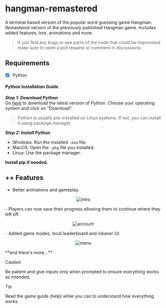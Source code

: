 # hangman-remastered

A terminal based version of the popular word guessing game Hangman. Remastered version of the previously published Hangman game. Includes added features, lore, animations and more.

> If you find any bugs or see parts of the code that could be improvised make sure to open a pull request or comment in discussions.

## Requirements

- [x] Python
#### Python Installation Guide  
___Step 1: Download Python___  
Go [here](https://www.python.org/downloads/) to download the latest version of Python. Choose your operating system and click on "Download".  
> Python is usually pre-installed on Linux systems. If not, you can install it using package manager.

___Step 2: Install Python___
- Windows: Run the installed `.exe` file.  
- MacOS: Open the `.pkg` file you installed.
- Linux: Use the package manager.

**Install pip if needed.**

## ++ Features

- Better animations and gameplay.
<p align=center>
<img alt='intro' src="https://github.com/user-attachments/assets/9991c4ba-cb51-42bf-8610-1965c706c70b"/>
</p>
- Players can now save their progress allowing them to continue where they left off.
<p align=center>
<img alt='account' src="https://github.com/user-attachments/assets/a96e9969-11e3-47c2-8cf0-7a005bf3922f" />
</p>
- Added game modes, local leaderboard and cleaner UI.
<p align=center>
<img alt='menu' src="https://github.com/user-attachments/assets/2acd85d8-5cd0-452f-a886-44c751fbf3ba" />
</p>
**and there's more...**

> [!CAUTION]
> Be patient and give inputs only when prompted to ensure everything works as intended.

> [!TIP]
> Read the game guide (help) while you can to understand how everything works.
